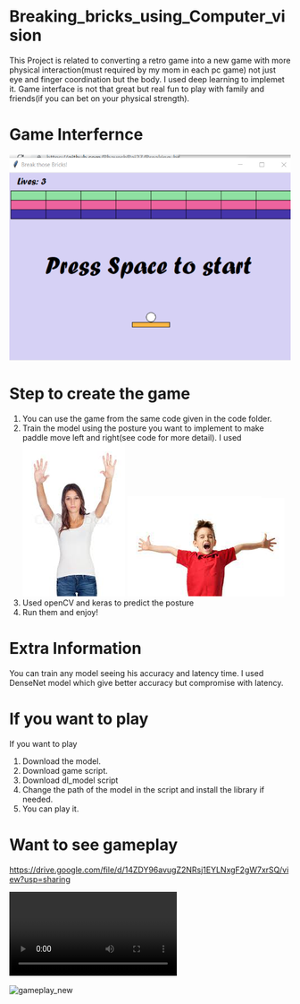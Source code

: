 # Breaking_bricks_using_Computer_vision
This Project is related to converting a retro game into a new game with more physical interaction(must required by my mom in each pc game) not just eye and finger coordination but the body. I used deep learning to implemet it. Game interface is not that great but real fun to play with family and friends(if you can bet on your physical strength).

# Game Interfernce
![](https://github.com/BhaveshRaj27/Breaking_breaks_-using_Computer_vision/blob/main/Data/Screenshot%20(265).png)


# Step to create the game
1. You can use the game from the same code given in the code folder.
2. Train the model using the posture you want to implement to make paddle move left and right(see code for more detail). I used 
![](https://github.com/BhaveshRaj27/Breaking_breaks_-using_Computer_vision/blob/main/Data/download%20(8).jpg)
![](https://github.com/BhaveshRaj27/Breaking_breaks_-using_Computer_vision/blob/main/Data/download%20(1).jpg)
3. Used openCV and keras to predict the posture
4. Run them and enjoy!

# Extra Information
You can train any model seeing his accuracy and latency time. I used DenseNet model which give better accuracy but compromise with latency.

# If you want to play
If you want to play
1. Download the model.
2. Download game script.
3. Download dl_model script
4. Change the path of the model in the script and install the library if needed.
5. You can play it.

# Want to see gameplay
https://drive.google.com/file/d/14ZDY96avugZ2NRsj1EYLNxgF2gW7xrSQ/view?usp=sharing

![](https://github.com/BhaveshRaj27/Breaking_breaks_-using_Computer_vision/blob/main/Data/gameplay_new.MP4)



![gameplay_new](https://user-images.githubusercontent.com/65007351/148525071-c8154a09-f580-433c-a44a-7a6620c90e97.gif)



